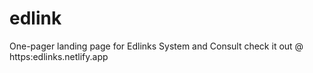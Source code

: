 # edlink
One-pager landing page for Edlinks System and Consult
check it out @ https:edlinks.netlify.app
